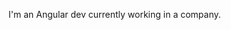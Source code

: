 I'm an Angular dev currently working in a company.

<!---
arodriguezg98/arodriguezg98 is a ✨ special ✨ repository because its `README.md` (this file) appears on your GitHub profile.
You can click the Preview link to take a look at your changes.
--->
